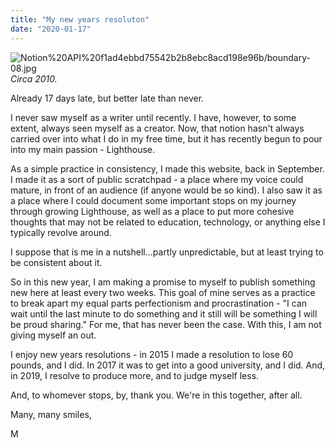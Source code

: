 ```yaml
---
title: "My new years resoluton"
date: "2020-01-17"
---
```


![Notion%20API%20f1ad4ebbd75542b2b8ebc8acd198e96b/boundary-08.jpg](https://assets.website-files.com/5d5daf6d8ec6a150046c9488/5e224cd40313754ffeb62072_040.JPG)
*Circa 2010.*

Already 17 days late, but better late than never.

I never saw myself as a writer until recently. I have, however, to some extent, always seen myself as a creator. Now, that notion hasn't always carried over into what I do in my free time, but it has recently begun to pour into my main passion - Lighthouse.

As a simple practice in consistency, I made this website, back in September. I made it as a sort of public scratchpad - a place where my voice could mature, in front of an audience (if anyone would be so kind). I also saw it as a place where I could document some important stops on my journey through growing Lighthouse, as well as a place to put more cohesive thoughts that may not be related to education, technology, or anything else I typically revolve around.

I suppose that is me in a nutshell...partly unpredictable, but at least trying to be consistent about it.

So in this new year, I am making a promise to myself to publish something new here at least every two weeks. This goal of mine serves as a practice to break apart my equal parts perfectionism and procrastination - "I can wait until the last minute to do something and it still will be something I will be proud sharing." For me, that has never been the case. With this, I am not giving myself an out.

I enjoy new years resolutions - in 2015 I made a resolution to lose 60 pounds, and I did. In 2017 it was to get into a good university, and I did. And, in 2019, I resolve to produce more, and to judge myself less.

And, to whomever stops, by, thank you. We're in this together, after all.

Many, many smiles,

M
